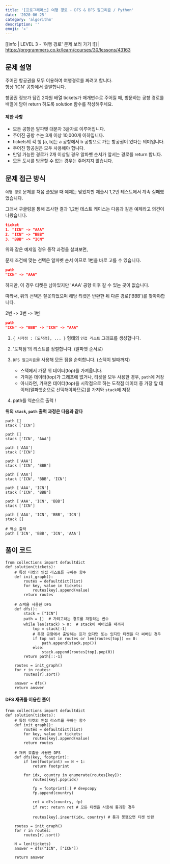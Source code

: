 ```yaml
---
title: '[프로그래머스] 여행 경로 - DFS & BFS 알고리즘 / Python'
date: '2020-06-25'
category: 'algorithm'
description: ''
emoji: '✈️'
---
```


[[info | LEVEL 3 - '여행 경로' 문제 보러 가기 !]]
| https://programmers.co.kr/learn/courses/30/lessons/43163

## 문제 설명

주어진 항공권을 모두 이용하여 여행경로를 짜려고 합니다.  
항상 'ICN' 공항에서 출발합니다.

항공권 정보가 담긴 2차원 배열 tickets가 매개변수로 주어질 때, 방문하는 공항 경로를 배열에 담아 return 하도록 solution 함수를 작성해주세요.

#### 제한 사항

- 모든 공항은 알파벳 대문자 3글자로 이루어집니다.
- 주어진 공항 수는 3개 이상 10,000개 이하입니다.
- tickets의 각 행 [a, b]는 a 공항에서 b 공항으로 가는 항공권이 있다는 의미입니다.
- 주어진 항공권은 모두 사용해야 합니다.
- 만일 가능한 경로가 2개 이상일 경우 알파벳 순서가 앞서는 경로를 return 합니다.
- 모든 도시를 방문할 수 없는 경우는 주어지지 않습니다.

## 문제 접근 방식

`여행 경로` 문제를 처음 풀었을 때 예제는 맞았지만 제출시 1,2번 테스트에서 계속 실패했었습니다.

그래서 구글링을 통해 조사한 결과 1,2번 테스트 케이스는 다음과 같은 예제라고 의견이 나왔습니다.

```json
ticket
1. "ICN" -> "AAA"
2. "ICN" -> "BBB"
3. "BBB" -> "ICN"
```

위와 같은 예제일 경우 동작 과정을 살펴보면,

문제 조건에 맞는 선택은 알파벳 순서 이므로 1번을 바로 고를 수 있습니다.

```json
path
"ICN" -> "AAA"
```

하지만, 이 경우 티켓은 남아있지만 'AAA' 공항 이후 갈 수 있는 곳이 없습니다.

따라서, 위의 선택은 잘못되었으며 해당 티켓은 반환한 뒤 다른 경로('BBB')를 찾아야합니다.

2번 -> 3번 -> 1번

```json
path
"ICN" -> "BBB" -> "ICN" -> "AAA"
```

1. `{ 시작점 : [도착점], ... }` 형태의 `인접 리스트` 그래프를 생성합니다.

2. '도착점'의 리스트를 정렬합니다. (알파벳 순서로)

3. `DFS 알고리즘`을 사용해 모든 점을 순회합니다. (스택이 빌때까지)

   - 스택에서 가장 위 데이터(top)를 가져옵니다.
   - 가져온 데이터(top)가 그래프에 없거나, 티켓을 모두 사용한 경우, `path`에 저장
   - 아니라면, 가져온 데이터(top)을 시작점으로 하는 도착점 데이터 중 가장 앞 데이터(알파벳순으로 선택해야하므로)를 가져와 `stack`에 저장

4. path를 역순으로 출력 !

**위의 `stack`, `path` 출력 과정은 다음과 같다**

```python:title=Python
path []
stack ['ICN']

path []
stack ['ICN', 'AAA']

path ['AAA']
stack ['ICN']

path ['AAA']
stack ['ICN', 'BBB']

path ['AAA']
stack ['ICN', 'BBB', 'ICN']

path ['AAA', 'ICN']
stack ['ICN', 'BBB']

path ['AAA', 'ICN', 'BBB']
stack ['ICN']

path ['AAA', 'ICN', 'BBB', 'ICN']
stack []

# 역순 출력
path ['ICN', 'BBB', 'ICN', 'AAA']
```

## 풀이 코드

```python:title=Python
from collections import defaultdict
def solution(tickets):
    # 특정 티켓의 인접 리스트를 구하는 함수
    def init_graph():
        routes = defaultdict(list)
        for key, value in tickets:
            routes[key].append(value)
        return routes

    # 스택을 사용한 DFS
    def dfs():
        stack = ["ICN"]
        path = []  # 가려고하는 경로를 저장하는 변수
        while len(stack) > 0:  # stack이 비어있을 때까지
            top = stack[-1]
            # 특정 공항에서 출발하는 표가 없다면 또는 있지만 티켓을 다 써버린 경우
            if top not in routes or len(routes[top]) == 0:
                path.append(stack.pop())
            else:
                stack.append(routes[top].pop(0))
        return path[::-1]

    routes = init_graph()
    for r in routes:
        routes[r].sort()

    answer = dfs()
    return answer
```

#### DFS 재귀를 이용한 풀이

```python:title=Python
from collections import defaultdict
def solution(tickets):
    # 특정 티켓의 인접 리스트를 구하는 함수
    def init_graph():
        routes = defaultdict(list)
        for key, value in tickets:
            routes[key].append(value)
        return routes

    # 재귀 호출을 사용한 DFS
    def dfs(key, footprint):
        if len(footprint) == N + 1:
            return footprint

        for idx, country in enumerate(routes[key]):
            routes[key].pop(idx)

            fp = footprint[:] # deepcopy
            fp.append(country)

            ret = dfs(country, fp)
            if ret: return ret # 모든 티켓을 사용해 통과한 경우

            routes[key].insert(idx, country) # 통과 못했으면 티켓 반환

    routes = init_graph()
    for r in routes:
        routes[r].sort()

    N = len(tickets)
    answer = dfs("ICN", ["ICN"])

    return answer
```
